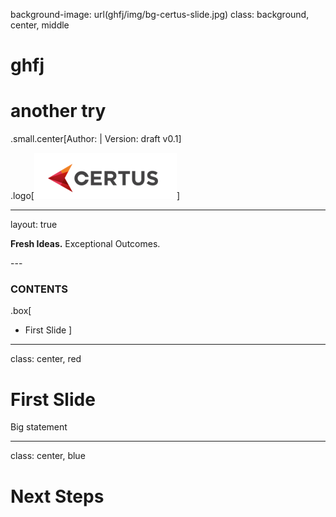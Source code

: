 background-image: url(ghfj/img/bg-certus-slide.jpg)
class: background, center, middle

# ghfj

# another try

.small.center[Author:   |   Version: draft v0.1]

.logo[<img src="ghfj/img/logo.png"/>]

---
layout: true
<div id="footer-content"><p><strong>Fresh Ideas.</strong> Exceptional Outcomes.</p></div>
---


### CONTENTS

.box[
* First Slide
]

---

class: center, red

# First Slide

Big statement

---

class: center, blue

# Next Steps
